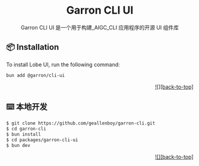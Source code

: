 <div align="center"><a name="readme-top"></a>

<h1>Garron CLI UI</h1>

Garron CLI UI 是一个用于构建\_AIGC_CLI 应用程序的开源 UI 组件库

</div>

## 📦 Installation

To install Lobe UI, run the following command:

```bash
bun add @garron/cli-ui
```

<div align="right">

[!\[\]\[back-to-top\]](#readme-top)

</div>

## ⌨️ 本地开发

```bash
$ git clone https://github.com/geallenboy/garron-cli.git
$ cd garron-cli
$ bun install
$ cd packages/garron-cli-ui
$ bun dev
```

<div align="right">

[!\[\]\[back-to-top\]](#readme-top)

</div>
